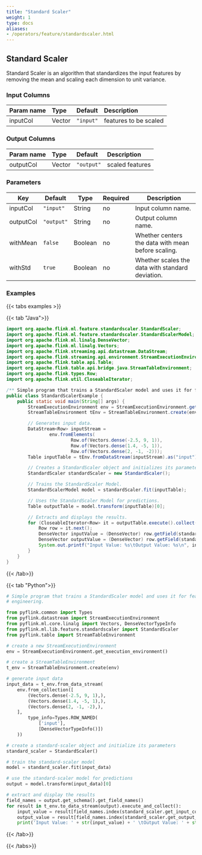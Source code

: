 ```yaml
---
title: "Standard Scaler"
weight: 1
type: docs
aliases:
- /operators/feature/standardscaler.html
---
```


<!--
Licensed to the Apache Software Foundation (ASF) under one
or more contributor license agreements.  See the NOTICE file
distributed with this work for additional information
regarding copyright ownership.  The ASF licenses this file
to you under the Apache License, Version 2.0 (the
"License"); you may not use this file except in compliance
with the License.  You may obtain a copy of the License at

  http://www.apache.org/licenses/LICENSE-2.0

Unless required by applicable law or agreed to in writing,
software distributed under the License is distributed on an
"AS IS" BASIS, WITHOUT WARRANTIES OR CONDITIONS OF ANY
KIND, either express or implied.  See the License for the
specific language governing permissions and limitations
under the License.
-->

## Standard Scaler

Standard Scaler is an algorithm that standardizes the input features by removing
the mean and scaling each dimension to unit variance.
### Input Columns

| Param name | Type   | Default   | Description           |
| :--------- | :----- | :-------- | :-------------------- |
| inputCol   | Vector | `"input"` | features to be scaled |

### Output Columns

| Param name | Type   | Default    | Description     |
| :--------- | :----- | :--------- | :-------------- |
| outputCol  | Vector | `"output"` | scaled features |

### Parameters

| Key       | Default    | Type    | Required | Description                                        |
| --------- | ---------- | ------- | -------- | -------------------------------------------------- |
| inputCol  | `"input"`  | String  | no       | Input column name.                                 |
| outputCol | `"output"` | String  | no       | Output column name.                                |
| withMean  | `false`    | Boolean | no       | Whether centers the data with mean before scaling. |
| withStd   | `true`     | Boolean | no       | Whether scales the data with standard deviation.   |

### Examples

{{< tabs examples >}}

{{< tab "Java">}}

```java
import org.apache.flink.ml.feature.standardscaler.StandardScaler;
import org.apache.flink.ml.feature.standardscaler.StandardScalerModel;
import org.apache.flink.ml.linalg.DenseVector;
import org.apache.flink.ml.linalg.Vectors;
import org.apache.flink.streaming.api.datastream.DataStream;
import org.apache.flink.streaming.api.environment.StreamExecutionEnvironment;
import org.apache.flink.table.api.Table;
import org.apache.flink.table.api.bridge.java.StreamTableEnvironment;
import org.apache.flink.types.Row;
import org.apache.flink.util.CloseableIterator;

/** Simple program that trains a StandardScaler model and uses it for feature engineering. */
public class StandardScalerExample {
    public static void main(String[] args) {
        StreamExecutionEnvironment env = StreamExecutionEnvironment.getExecutionEnvironment();
        StreamTableEnvironment tEnv = StreamTableEnvironment.create(env);

        // Generates input data.
        DataStream<Row> inputStream =
                env.fromElements(
                        Row.of(Vectors.dense(-2.5, 9, 1)),
                        Row.of(Vectors.dense(1.4, -5, 1)),
                        Row.of(Vectors.dense(2, -1, -2)));
        Table inputTable = tEnv.fromDataStream(inputStream).as("input");

        // Creates a StandardScaler object and initializes its parameters.
        StandardScaler standardScaler = new StandardScaler();

        // Trains the StandardScaler Model.
        StandardScalerModel model = standardScaler.fit(inputTable);

        // Uses the StandardScaler Model for predictions.
        Table outputTable = model.transform(inputTable)[0];

        // Extracts and displays the results.
        for (CloseableIterator<Row> it = outputTable.execute().collect(); it.hasNext(); ) {
            Row row = it.next();
            DenseVector inputValue = (DenseVector) row.getField(standardScaler.getInputCol());
            DenseVector outputValue = (DenseVector) row.getField(standardScaler.getOutputCol());
            System.out.printf("Input Value: %s\tOutput Value: %s\n", inputValue, outputValue);
        }
    }
}

```

{{< /tab>}}

{{< tab "Python">}}

```python
# Simple program that trains a StandardScaler model and uses it for feature
# engineering.

from pyflink.common import Types
from pyflink.datastream import StreamExecutionEnvironment
from pyflink.ml.core.linalg import Vectors, DenseVectorTypeInfo
from pyflink.ml.lib.feature.standardscaler import StandardScaler
from pyflink.table import StreamTableEnvironment

# create a new StreamExecutionEnvironment
env = StreamExecutionEnvironment.get_execution_environment()

# create a StreamTableEnvironment
t_env = StreamTableEnvironment.create(env)

# generate input data
input_data = t_env.from_data_stream(
    env.from_collection([
        (Vectors.dense(-2.5, 9, 1),),
        (Vectors.dense(1.4, -5, 1),),
        (Vectors.dense(2, -1, -2),),
    ],
        type_info=Types.ROW_NAMED(
            ['input'],
            [DenseVectorTypeInfo()])
    ))

# create a standard-scaler object and initialize its parameters
standard_scaler = StandardScaler()

# train the standard-scaler model
model = standard_scaler.fit(input_data)

# use the standard-scaler model for predictions
output = model.transform(input_data)[0]

# extract and display the results
field_names = output.get_schema().get_field_names()
for result in t_env.to_data_stream(output).execute_and_collect():
    input_value = result[field_names.index(standard_scaler.get_input_col())]
    output_value = result[field_names.index(standard_scaler.get_output_col())]
    print('Input Value: ' + str(input_value) + ' \tOutput Value: ' + str(output_value))

```

{{< /tab>}}

{{< /tabs>}}
